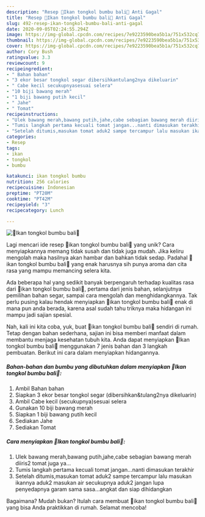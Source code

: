 ```yaml
---
description: "Resep 🌸Ikan tongkol bumbu bali🌸 Anti Gagal"
title: "Resep 🌸Ikan tongkol bumbu bali🌸 Anti Gagal"
slug: 492-resep-ikan-tongkol-bumbu-bali-anti-gagal
date: 2020-09-05T02:24:55.294Z
image: https://img-global.cpcdn.com/recipes/7e9223590bea5b1a/751x532cq70/🌸ikan-tongkol-bumbu-bali🌸-foto-resep-utama.jpg
thumbnail: https://img-global.cpcdn.com/recipes/7e9223590bea5b1a/751x532cq70/🌸ikan-tongkol-bumbu-bali🌸-foto-resep-utama.jpg
cover: https://img-global.cpcdn.com/recipes/7e9223590bea5b1a/751x532cq70/🌸ikan-tongkol-bumbu-bali🌸-foto-resep-utama.jpg
author: Cory Bush
ratingvalue: 3.3
reviewcount: 9
recipeingredient:
- " Bahan bahan"
- "3 ekor besar tongkol segar dibersihkantulang2nya dikeluarin"
- " Cabe kecil secukupnyasesuai selera"
- "10 biji bawang merah"
- "1 biji bawang putih kecil"
- " Jahe"
- " Tomat"
recipeinstructions:
- "Ulek bawang merah,bawang putih,jahe,cabe sebagian bawang merah diiris2 tomat juga ya..."
- "Tumis langkah pertama kecuali tomat jangan...nanti dimasukan terakhir"
- "Setelah ditumis,masukan tomat aduk2 sampe tercampur lalu masukan ikannya aduk2 masukan air secukupnya aduk2 jangan lupa penyedapnya garam sama sasa...angkat dan siap dihidangkan"
categories:
- Resep
tags:
- ikan
- tongkol
- bumbu

katakunci: ikan tongkol bumbu 
nutrition: 256 calories
recipecuisine: Indonesian
preptime: "PT20M"
cooktime: "PT42M"
recipeyield: "3"
recipecategory: Lunch

---
```



![🌸Ikan tongkol bumbu bali🌸](https://img-global.cpcdn.com/recipes/7e9223590bea5b1a/751x532cq70/🌸ikan-tongkol-bumbu-bali🌸-foto-resep-utama.jpg)

Lagi mencari ide resep 🌸ikan tongkol bumbu bali🌸 yang unik? Cara menyiapkannya memang tidak susah dan tidak juga mudah. Jika keliru mengolah maka hasilnya akan hambar dan bahkan tidak sedap. Padahal 🌸ikan tongkol bumbu bali🌸 yang enak harusnya sih punya aroma dan cita rasa yang mampu memancing selera kita.

Ada beberapa hal yang sedikit banyak berpengaruh terhadap kualitas rasa dari 🌸ikan tongkol bumbu bali🌸, pertama dari jenis bahan, selanjutnya pemilihan bahan segar, sampai cara mengolah dan menghidangkannya. Tak perlu pusing kalau hendak menyiapkan 🌸ikan tongkol bumbu bali🌸 enak di mana pun anda berada, karena asal sudah tahu triknya maka hidangan ini mampu jadi sajian spesial.




Nah, kali ini kita coba, yuk, buat 🌸ikan tongkol bumbu bali🌸 sendiri di rumah. Tetap dengan bahan sederhana, sajian ini bisa memberi manfaat dalam membantu menjaga kesehatan tubuh kita. Anda dapat menyiapkan 🌸Ikan tongkol bumbu bali🌸 menggunakan 7 jenis bahan dan 3 langkah pembuatan. Berikut ini cara dalam menyiapkan hidangannya.

<!--inarticleads1-->

##### Bahan-bahan dan bumbu yang dibutuhkan dalam menyiapkan 🌸Ikan tongkol bumbu bali🌸:

1. Ambil  Bahan bahan
1. Siapkan 3 ekor besar tongkol segar (dibersihkan&amp;tulang2nya dikeluarin)
1. Ambil  Cabe kecil (secukupnya)sesuai selera
1. Gunakan 10 biji bawang merah
1. Siapkan 1 biji bawang putih kecil
1. Sediakan  Jahe
1. Sediakan  Tomat




<!--inarticleads2-->

##### Cara menyiapkan 🌸Ikan tongkol bumbu bali🌸:

1. Ulek bawang merah,bawang putih,jahe,cabe sebagian bawang merah diiris2 tomat juga ya...
1. Tumis langkah pertama kecuali tomat jangan...nanti dimasukan terakhir
1. Setelah ditumis,masukan tomat aduk2 sampe tercampur lalu masukan ikannya aduk2 masukan air secukupnya aduk2 jangan lupa penyedapnya garam sama sasa...angkat dan siap dihidangkan




Bagaimana? Mudah bukan? Itulah cara membuat 🌸ikan tongkol bumbu bali🌸 yang bisa Anda praktikkan di rumah. Selamat mencoba!
